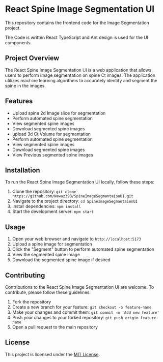# React Spine Image Segmentation UI

This repository contains the frontend code for the Image Segmentation project.

The Code is written React TypeScript and Ant design is used for the UI components.

## Project Overview

The React Spine Image Segmentation UI is a web application that allows users to perform image segmentation on spine Ct images. The application utilizes machine learning algorithms to accurately identify and segment the spine in the images.

## Features

- Upload spine 2d Image slice for segmentation
- Perform automated spine segmentation
- View segmented spine images
- Download segmented spine images
- upload 3d Ct Volume for segmentation
- Perform automated spine segmentation
- View segmented spine images
- Download segmented spine images
- View Previous segmented spine images

## Installation

To run the React Spine Image Segmentation UI locally, follow these steps:

1. Clone the repository: `git clone https://github.com/Nawaz393/SpineImageSegmantaionUI.git`
2. Navigate to the project directory: `cd SpineImageSegmantaionUI`
3. Install dependencies: `npm install`
4. Start the development server: `npm start`

## Usage

1. Open your web browser and navigate to `http://localhost:5173`
2. Upload a spine image for segmentation
3. Click the "Segment" button to perform automated spine segmentation
4. View the segmented spine image
5. Download the segmented spine image if desired

## Contributing

Contributions to the React Spine Image Segmentation UI are welcome. To contribute, please follow these guidelines:

1. Fork the repository
2. Create a new branch for your feature: `git checkout -b feature-name`
3. Make your changes and commit them: `git commit -m 'Add new feature'`
4. Push your changes to your forked repository: `git push origin feature-name`
5. Open a pull request to the main repository

## License

This project is licensed under the [MIT License](https://github.com/git/git-scm.com/blob/main/MIT-LICENSE.txt).
